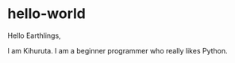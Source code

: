 # hello-world

Hello Earthlings,

I am Kihuruta. I am a beginner programmer who really likes Python. 
